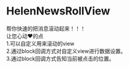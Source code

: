 # HelenNewsRollView
帮你快速的把消息滚动起来！！！
<br>
  让您心动❤️的点
<br>
  1.可以自定义用来滚动的view
<br>
  2.通过block回调方式对自定义view进行数据设置。
<br>
  3.通过block回调方式告知当前被点击的位置。
 
